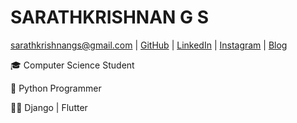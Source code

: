 

# SARATHKRISHNAN G S
 [sarathkrishnangs@gmail.com](mailto:sarathkrishnangs@gmail.com)
  | 
  [GitHub](https://github.com/Sarathkrishnan)
  | 
  [LinkedIn](https://www.linkedin.com/in/sarathkrishnan-gs/)
  | 
  [Instagram](https://www.instagram.com/sarathkrishnan.dev/)
  | 
  [Blog](https://sarathkrishnangs.blogspot.com/)

 🎓 Computer Science Student

 🐍 Python Programmer
 
 👨‍💻 Django | Flutter
  

